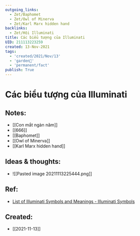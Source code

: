 ```yaml
---
outgoing_links:
  - Zet/Baphomet
  - Zet/Owl of Minerva
  - Zet/Karl Marx hidden hand
backlinks:
  - Zet/Hội Illuminati
title: Các biểu tượng của Illuminati
UID: 211113223259
created: 13-Nov-2021
tags:
  - 'created/2021/Nov/13'
  - 'garden🏡'
  - 'permanent/fact'
publish: True
---
```

# Các biểu tượng của Illuminati

## Notes:
- [[Con mắt ngàn năm]]
- [[666]]
- [[Baphomet]]
- [[Owl of Minerva]]
- [[Karl Marx hidden hand]]


## Ideas & thoughts:
- ![[Pasted image 20211113225444.png]]

## Ref:
- [List of Illuminati Symbols and Meanings - Illuminati Symbols](https://illuminatisymbols.info/)

## Created:
- [[2021-11-13]]
